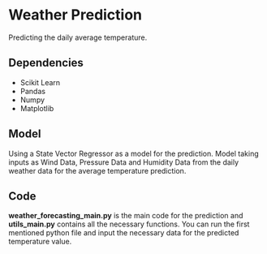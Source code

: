 # Weather Prediction

 Predicting the daily average temperature.
 
 ## Dependencies
 
 - Scikit Learn
 - Pandas
 - Numpy
 - Matplotlib
 
 ## Model
 
 Using a State Vector Regressor as a model for the prediction. Model taking inputs as Wind Data, Pressure Data and Humidity Data 
 from the daily weather data for the average temperature prediction.
 
 ## Code
  **weather_forecasting_main.py** is the main code for the prediction and **utils_main.py** contains all the necessary functions.
  You can run the first mentioned python file and input the necessary data for the predicted temperature value.
 
 
